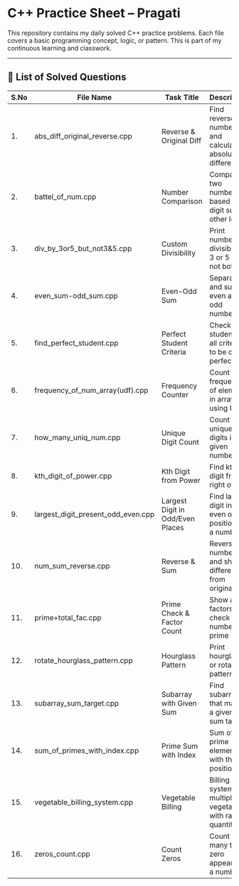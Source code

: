 # C++ Practice Sheet – Pragati





This repository contains my daily solved C++ practice problems. Each file covers a basic programming concept, logic, or pattern. This is part of my continuous learning and classwork.

---

## 📂 List of Solved Questions

| S.No | File Name                            | Task Title                            | Description                                                           |
|------|--------------------------------------|----------------------------------------|-----------------------------------------------------------------------|
| 1.   |	abs_diff_original_reverse.cpp            | Reverse & Original Diff                | Find reverse of a number and calculate absolute difference            |
| 2.   | battel_of_num.cpp                    | Number Comparison                      | Compare two numbers based on digit sum or other logic                 |
| 3.   | div_by_3or5_but_not3&5.cpp           | Custom Divisibility                    | Print numbers divisible by 3 or 5 but not both                        |
| 4.   | even_sum-odd_sum.cpp                 | Even-Odd Sum                           | Separate and sum even and odd numbers                                 |
| 5.   | find_perfect_student.cpp             | Perfect Student Criteria               | Check if a student fits all criteria to be called perfect            |
| 6.   | frequency_of_num_array(udf).cpp      | Frequency Counter                      | Count frequency of elements in array using UDF                        |
| 7.   | how_many_uniq_num.cpp                | Unique Digit Count                     | Count unique digits in a given number                                 |
| 8.   | kth_digit_of_power.cpp               | Kth Digit from Power                   | Find kth digit from right of a^b                                      |
| 9.   | largest_digit_present_odd_even.cpp   | Largest Digit in Odd/Even Places       | Find largest digit in even or odd position of a number                |
| 10.  | num_sum_reverse.cpp                  | Reverse & Sum                          | Reverse a number and show difference from original                    |
| 11.  | prime+total_fac.cpp                  | Prime Check & Factor Count             | Show all factors and check if number is prime                         |
| 12.  | rotate_hourglass_pattern.cpp         | Hourglass Pattern                      | Print hourglass or rotated pattern                                    |
| 13.  | subarray_sum_target.cpp              | Subarray with Given Sum                | Find subarrays that match a given sum target                          |
| 14.  | sum_of_primes_with_index.cpp         | Prime Sum with Index                   | Sum of all prime elements with their positions                        |
| 15.  | vegetable_billing_system.cpp         | Vegetable Billing                      | Billing system for multiple vegetables with rate x quantity           |
| 16.  | zeros_count.cpp                      | Count Zeros                            | Count how many times zero appears in a number                         |

